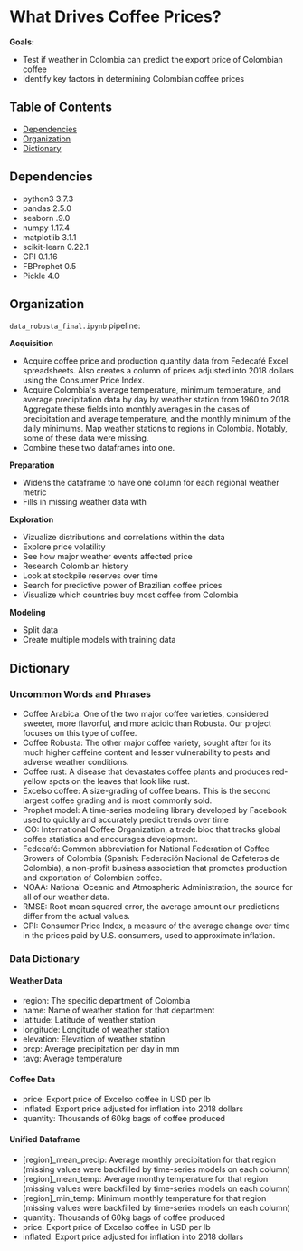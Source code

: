 # What Drives Coffee Prices?

**Goals:** 
- Test if weather in Colombia can predict the export price of Colombian coffee
- Identify key factors in determining Colombian coffee prices

## Table of Contents

- [Dependencies](#dependencies)
- [Organization](#organization)
- [Dictionary](#dictionary)

## Dependencies
- python3 3.7.3
- pandas 2.5.0
- seaborn .9.0
- numpy 1.17.4
- matplotlib 3.1.1
- scikit-learn 0.22.1
- CPI 0.1.16
- FBProphet 0.5
- Pickle 4.0

## Organization

`data_robusta_final.ipynb` pipeline:

**Acquisition**
- Acquire coffee price and production quantity data from Fedecafé Excel spreadsheets. Also creates a column of prices adjusted into 2018 dollars using the Consumer Price Index.
- Acquire Colombia's average temperature, minimum temperature, and average precipitation data by day by weather station from 1960 to 2018. Aggregate these fields into monthly averages in the cases of precipitation and average temperature, and the monthly minimum of the daily minimums. Map weather stations to regions in Colombia. Notably, some of these data were missing.
- Combine these two dataframes into one.

**Preparation**
- Widens the dataframe to have one column for each regional weather metric
- Fills in missing weather data with 

**Exploration**
- Vizualize distributions and correlations within the data
- Explore price volatility
- See how major weather events affected price
- Research Colombian history
- Look at stockpile reserves over time
- Search for predictive power of Brazilian coffee prices
- Visualize which countries buy most coffee from Colombia

**Modeling**
- Split data
- Create multiple models with training data

## Dictionary

### Uncommon Words and Phrases

- Coffee Arabica: One of the two major coffee varieties, considered sweeter, more flavorful, and more acidic than Robusta. Our project focuses on this type of coffee.
- Coffee Robusta: The other major coffee variety, sought after for its much higher caffeine content and lesser vulnerability to pests and adverse weather conditions.
- Coffee rust: A disease that devastates coffee plants and produces red-yellow spots on the leaves that look like rust.
- Excelso coffee: A size-grading of coffee beans. This is the second largest coffee grading and is most commonly sold.
- Prophet model: A time-series modeling library developed by Facebook used to quickly and accurately predict trends over time
- ICO: International Coffee Organization, a trade bloc that tracks global coffee statistics and encourages development.
- Fedecafé: Common abbreviation for National Federation of Coffee Growers of Colombia (Spanish: Federación Nacional de Cafeteros de Colombia), a non-profit business association that promotes production and exportation of Colombian coffee.
- NOAA: National Oceanic and Atmospheric Administration, the source for all of our weather data.
- RMSE: Root mean squared error, the average amount our predictions differ from the actual values.
- CPI: Consumer Price Index, a measure of the average change over time in the prices paid by U.S. consumers, used to approximate inflation.

### Data Dictionary

#### Weather Data

- region: The specific department of Colombia
- name: Name of weather station for that department
- latitude: Latitude of weather station
- longitude: Longitude of weather station
- elevation: Elevation of weather station
- prcp: Average precipitation per day in mm
- tavg: Average temperature

#### Coffee Data

- price: Export price of Excelso coffee in USD per lb
- inflated: Export price adjusted for inflation into 2018 dollars
- quantity: Thousands of 60kg bags of coffee produced

#### Unified Dataframe

- \[region]_mean_precip: Average monthly precipitation for that region (missing values were backfilled by time-series models on each column)
- \[region]_mean_temp: Average monthy temperature for that region (missing values were backfilled by time-series models on each column)
- \[region]_min_temp: Minimum monthly temperature for that region (missing values were backfilled by time-series models on each column)
- quantity: Thousands of 60kg bags of coffee produced
- price: Export price of Excelso coffee in USD per lb
- inflated: Export price adjusted for inflation into 2018 dollars